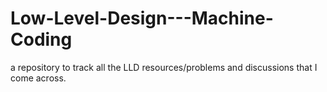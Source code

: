 # Low-Level-Design---Machine-Coding
a repository to track all the LLD resources/problems and discussions that I come across. 
